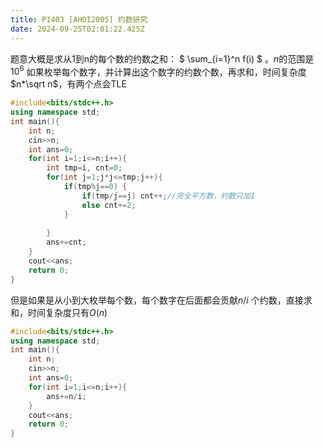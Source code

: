 ```yaml
---
title: P1403 [AHOI2005] 约数研究
date: 2024-09-25T02:01:22.425Z
---
```





题意大概是求从1到n的每个数的约数之和：
$
\sum_{i=1}^n f(i)
$
。$n$的范围是$10^6$
如果枚举每个数字，并计算出这个数字的约数个数，再求和，时间复杂度$n*\sqrt n$，有两个点会TLE
```c++
#include<bits/stdc++.h>
using namespace std;
int main(){
	int n;
	cin>>n;
	int ans=0;
	for(int i=1;i<=n;i++){
		int tmp=i, cnt=0;
		for(int j=1;j*j<=tmp;j++){
			if(tmp%j==0) {
				if(tmp/j==j) cnt++;//完全平方数，约数只加1
				else cnt+=2;
			}
			
		}
		ans+=cnt;
	}
	cout<<ans;
	return 0;
}
```
但是如果是从小到大枚举每个数，每个数字在后面都会贡献$n/i$ 个约数，直接求和，时间复杂度只有$O(n)$
```cpp
#include<bits/stdc++.h>
using namespace std;
int main(){
	int n;
	cin>>n;
	int ans=0;
	for(int i=1;i<=n;i++){
		ans+=n/i;
	}
	cout<<ans;
	return 0;
}
```